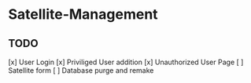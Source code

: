 # Satellite-Management

## TODO
[x] User Login
[x] Priviliged User addition
[x] Unauthorized User Page
[ ] Satellite form
[ ] Database purge and remake
